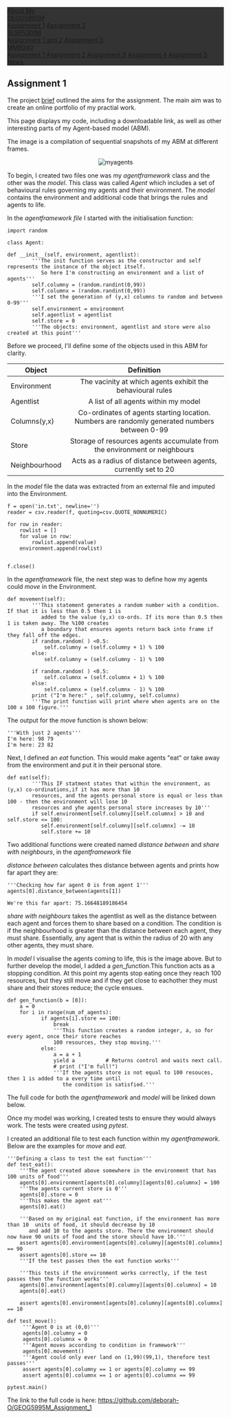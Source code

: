 <html>
<head>
<style>
ul {
    list-style-type: none;
    margin: 0;
    padding: 0;
    overflow: hidden;
    background-color: #333;
}

li {
    float: left;
}

li a, .dropbtn {
    display: inline-block;
    color: white;
    text-align: center;
    padding: 14px 16px;
    text-decoration: none;
}

li a:hover, .dropdown:hover .dropbtn {
    background-color: #FFA500;
}

li.dropdown {
    display: inline-block;
}

.dropdown-content {
    display: none;
    position: absolute;
    background-color: #f9f9f9;
    min-width: 160px;
    box-shadow: 0px 8px 16px 0px rgba(0,0,0,0.2);
    z-index: 1;
}

.dropdown-content a {
    color: black;
    padding: 12px 16px;
    text-decoration: none;
    display: block;
    text-align: left;
}

li a.active {
    background-color: #FFA500 ;
    color: white;
}

.dropdown-content a:hover {background-color: #FFA500}

.dropdown:hover .dropdown-content {
    display: block;
}

</style>
</head>

<body>
<ul>
  <li><a href="index.html">About Me</a></li>
  
  <li class="dropdown">
    <a href="javascript:void(0)" class="dropbtn">GEOG5995M</a>
    <div class="dropdown-content">
      <a class = "active" href="#">Assignment 1</a>
        <a href="GEOG5995MA2.html">Assignment 2</a>
    </div>
  </li>
    <li class="dropdown">
    <a href="javascript:void(0)" class="dropbtn">SLSP5301M </a>
    <div class="dropdown-content">
      <a href="#">Assignment 1 and 2</a>
        <a href="#">Assignment 3</a>
    </div>
  </li>
    </li>
    <li class="dropdown">
    <a href="javascript:void(0)" class="dropbtn">MM8040</a>
    <div class="dropdown-content">
      <a href="#">Assignment 1</a>
        <a href="#">Assignment 2</a>
          <a href="#">Assignment 3</a>
            <a href="#">Assignment 4</a>
              <a href="#">Assignment 5</a>
    </div>
  </li>
  <li><a href="https://datacdt.org/">News</a></li>
</ul>

</body>

</html>

## Assignment 1

The project [brief](http://www.geog.leeds.ac.uk/courses/computing/study/core-python-phd/assessment1/index.html) outlined the aims for the assignment. The main aim was to create an online portfolio of my practial work. 

This page displays my code, including a downloadable link, as well as other interesting parts of my Agent-based model (ABM).

The image is a compilation of sequential snapshots of my ABM at different frames.

<center><img src="Webp.net-gifmaker.gif" alt="myagents"></center>



To begin, I created two files one was my _agentframework_ class and the other was the _model_. This class was called *Agent* which includes a set of behavioural rules governing my agents and their environment. The _model_ contains the environment and additional code that brings the rules and agents to life.

In the _agentframework file_ I started with the initialisation function:

```
import random

class Agent:

def __init__(self, environment, agentlist):
        '''The init function serves as the constructor and self represents the instance of the object itself.
           So here I'm constructing an environment and a list of agents''' 
        self.columny = (random.randint(0,99))
        self.columnx = (random.randint(0,99))
        '''I set the generation of (y,x) columns to random and between 0-99''' 
        self.environment = environment
        self.agentlist = agentlist
        self.store = 0
        '''The objects: environment, agentlist and store were also created at this point'''
```
Before we proceed, I'll define some of the objects used in this ABM for clarity.

| Object        | Definition    | 
| ------------- |:-------------:| 
| Environment   | The vacinity at which agents exhibit the behavioural rules |
| Agentlist     | A list of all agents within my model |
| Columns(y,x)  | Co-ordinates of agents starting location. Numbers are randomly generated numbers between 0-99 |
| Store         | Storage of resources agents accumulate from the environment or neighbours|
| Neighbourhood | Acts as a radius of distance between agents, currently set to 20 |

In the _model_ file the data was extracted from an external file and imputed into the Environment.

```
f = open('in.txt', newline='') 
reader = csv.reader(f, quoting=csv.QUOTE_NONNUMERIC)

for row in reader:	
    rowlist = []
    for value in row:				
        rowlist.append(value)
    environment.append(rowlist)
    
    			
f.close()

```

In the _agentframework_ file, the next step was to define how my agents could _move_ in the Environment.

```
def movement(self):
        '''This statement generates a random number with a condition. If that it is less than 0.5 then 1 is
           added to the value (y,x) co-ords. If its more than 0.5 then 1 is taken away. The %100 creates 
           a boundary that ensures agents return back into frame if they fall off the edges.
        if random.random( ) <0.5:
            self.columny = (self.columny + 1) % 100
        else:
            self.columny = (self.columny - 1) % 100
         
        if random.random( ) <0.5:
            self.columnx = (self.columnx + 1) % 100
        else:
            self.columnx = (self.columnx - 1) % 100
        print ("I'm here:" , self.columny, self.columnx)
        '''The print function will print where when agents are on the 100 x 100 figure.'''

```

The output for the _move_ function is shown below:

```
'''With just 2 agents'''
I'm here: 98 79
I'm here: 23 82
```
Next, I defined an _eat_ function. This would make agents "eat" or take away from the environment and put it in their personal store.

```
def eat(self):
        '''This IF statment states that within the environment, as (y,x) co-ordinations,if it has more than 10 
        resources, and the agents personal store is equal or less than 100 - then the environment will lose 10
        resources and yhe agents personal store increases by 10'''
        if self.environment[self.columny][self.columnx] > 10 and self.store <= 100:
           self.environment[self.columny][self.columnx] -= 10
           self.store += 10

```

Two additional functions were created named _distance between_ and _share with neighbours_, in the _agentframework_ file 

_distance between_ calculates thes distance between agents and prints how far apart they are:

```
'''Checking how far agent 0 is from agent 1'''
agents[0].distance_between(agents[1])

We're this far apart: 75.16648189186454
```

_share with neighbours_ takes the agentlist as well as the distance between each agent and forces them to share based on a condition.
The condition is if the neighbourhood is greater than the distance between each agent, they must share. Essentially, any agent that is within the radius of 20 with any other agents, they must share. 


In _model_ I visualise the agents coming to life, this is the image above. But to further develop the model, I added a *gen_function*.This function acts as a stopping condition. At this point my agents stop eating once they reach 100 resources, but they still move and if they get close to eachother they must share and their stores reduce; the cycle ensues. 

```
def gen_function(b = [0]):
    a = 0
    for i in range(num_of_agents):
           if agents[i].store == 100:
               break
               '''This function creates a random integer, a, so for every agent, once their store reaches 
               100 resources, they stop moving.'''
           else:         
               a = a + 1
               yield a			# Returns control and waits next call.
               # print ("I'm full!")
               '''If the agents store is not equal to 100 resouces, then 1 is added to a every time until
                  the condition is satisfied.'''
```
The full code for both the _agentframework_ and _model_ will be linked down below.

Once my model was working, I created tests to ensure they would always work. The tests were created using *pytest*.

I created an additional file to test each function within my _agentframework_. Below are the examples for *move* and *eat*.

```
'''Defining a class to test the eat function'''    
def test_eat():
    '''The agent created above somewhere in the environment that has 100 units of food'''
    agents[0].environment[agents[0].columny][agents[0].columnx] = 100
    '''The agents current store is 0'''
    agents[0].store = 0
    '''This makes the agent eat'''
    agents[0].eat()
    
    '''Based on my original eat function, if the environment has more than 10  units of food, it should decrease by 10
       and add 10 to the agents store. There the environment should now have 90 units of food and the store should have 10.'''
    assert agents[0].environment[agents[0].columny][agents[0].columnx] == 90
    assert agents[0].store == 10
    '''If the test passes then the eat function works'''
    
    '''This tests if the environment works correctly, if the test passes then the function works'''
    agents[0].environment[agents[0].columny][agents[0].columnx] = 10
    agents[0].eat()

    assert agents[0].environment[agents[0].columny][agents[0].columnx] == 10
    
def test_move():
     '''Agent 0 is at (0,0)'''
     agents[0].columny = 0 
     agents[0].columnx = 0
     '''Agent moves according to condition in framework'''
     agents[0].movement()
     '''Agent could only ever land on (1,99)(99,1), therefore test passes'''
     assert agents[0].columny == 1 or agents[0].columny == 99
     assert agents[0].columnx == 1 or agents[0].columnx == 99
    
pytest.main()    

```


The link to the full code is here: https://github.com/deborah-O/GEOG5995M_Assignment_1
